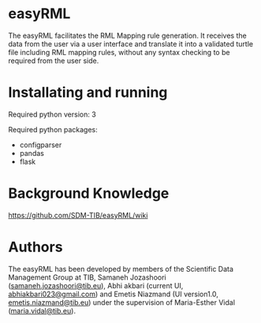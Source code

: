 # easyRML
The easyRML facilitates the RML Mapping rule generation. It receives the data from the user via a user interface and translate it into a validated turtle file including RML mapping rules, without any syntax checking to be required from the user side. 

# Installating and running
Required python version:
3

Required python packages:
- configparser
- pandas
- flask

# Background Knowledge
https://github.com/SDM-TIB/easyRML/wiki

# Authors
The easyRML has been developed by members of the Scientific Data Management Group at TIB, Samaneh Jozashoori (samaneh.jozashoori@tib.eu), Abhi akbari (current UI, abhiakbari023@gmail.com) and Emetis Niazmand (UI version1.0, emetis.niazmand@tib.eu) under the supervision of Maria-Esther Vidal (maria.vidal@tib.eu).